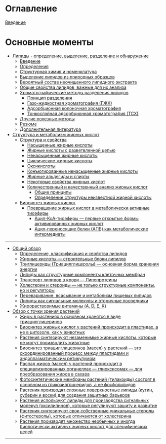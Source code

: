 # Оглавление

[Введение](README.md)

# Основные моменты

- [Липиды - определение, выделение, разделение и обнаружение](<all/1/1 Липиды - определение, выделение, разделение и обнаружение.md>)
    - [Введение](<all/1/1.1 Введение.md>)
    - [Определения](<all/1/1.2 Определения.md>)
    - [Структурная химия и номенклатура](<all/1/1.3 Структурная химия и номенклатура.md>)
    - [Выделение липидов из природных образцов](<all/1/1.4 Выделение липидов из природных образцов.md>)
    - [Вероятный состав неочищенного липидного экстракта](<all/1/1.5 Вероятный состав неочищенного липидного экстракта.md>)
    - [Общие свойства липидов, важные для их анализа](<all/1/1.6 Общие свойства липидов, важные для их анализа.md>)
    - [Хроматографические методы разделения липидов](<all/1/1.7 Хроматографические методы разделения липидов.md>)
        - [Принцип разделения](<all/1/1.7.1 Принцип разделения.md>)
        - [Газо-жидкостная хроматография (ГЖХ)](<all/1/1.7.2 Газо-жидкостная хроматография (ГЖХ).md>)
        - [Адсорбционная колоночная хроматография](<all/1/1.7.3 Адсорбционная колоночная хроматография.md>)
        - [Тонкослойная адсорбционная хроматография (ТСХ)](<all/1/1.7.4 Тонкослойная адсорбционная хроматография (ТСХ).md>)
    - [Другие полезные методы](<all/1/1.8 Другие полезные методы.md>)
    - [Резюме](<all/1/1.9 Резюме.md>)
    - [Дополнительная литература](<all/1/1.10 Дополнительная литература.md>)
- [Структура и метаболизм жирных кислот](<all/2/2 Структура и метаболизм жирных кислот.md>)
    - [Структура и свойства](<all/2/2.1 Структура и свойства.md>)
        - [Насыщенные жирные кислоты](<all/2/2.1.1 Насыщенные жирные кислоты.md>)
        - [Жирные кислоты с разветвленной цепью](<all/2/2.1.2 Жирные кислоты с разветвленной цепью.md>)
        - [Ненасыщенные жирные кислоты](<all/2/2.1.3 Ненасыщенные жирные кислоты.md>)
        - [Циклические жирные кислоты](<all/2/2.1.4 Циклические жирные кислоты.md>)
        - [Оксикислоты](<all/2/2.1.5 Оксикислоты.md>)
        - [Конъюгированные ненасыщенные жирные кислоты](<all/2/2.1.6 Конъюгированные ненасыщенные жирные кислоты.md>)
        - [Жирные альдегиды и спирты](<all/2/2.1.7 Жирные альдегиды и спирты.md>)
        - [Некоторые свойства жирных кислот](<all/2/2.1.8 Некоторые свойства жирных кислот.md>)
        - [Количественный и качественный анализ жирных кислот](<all/2/2.1.9 Количественный и качественный анализ жирных кислот.md>)
            - [Общие принципы](<all/2/2.1.9.1 Общие принципы.md>)
            - [Определение структуры неизвестной жирной кислоты](<all/2/2.1.9.2 Определение структуры неизвестной жирной кислоты.md>)
    - [Биосинтез жирных кислот](<all/2/2.2 Биосинтез жирных кислот.md>)
        - [Превращение жирных кислот в метаболически активные тиоэфиры](<all/2/2.2.1 Превращение жирных кислот в метаболически активные тиоэфиры.md>)
            - [Ацил-КоА-тиоэфиры — первые открытые формы активированных жирных кислот](<all/2/2.2.1.1 Ацил-КоА-тиоэфиры — первые открытые формы активированных жирных кислот.md>)
            - [Ацил-переносящие белки (АПБ) как метаболические интермедиаты](<all/2/2.2.1.2 Ацил-переносящие белки (АПБ) как метаболические интермедиаты.md>)

---

- [Общий обзор](general/README.md)
    - [Определение, классификация и свойства липидов](<general/1.Определение, классификация и свойства липидов.md>)
    - [Жирные кислоты — строительные блоки липидов](<general/2.Жирные кислоты — строительные блоки липидов.md>)
    - [Триглицериды (Триацилглицеролы) — основная форма хранения энергии](<general/3.Триглицериды (Триацилглицеролы) — основная форма хранения энергии.md>)
    - [Липиды как структурные компоненты клеточных мембран](<general/4.Липиды как структурные компоненты клеточных мембран.md>)
    - [Транспорт липидов в крови — Липопротеины](<general/5.Транспорт липидов в крови — Липопротеины.md>)
    - [Холестерин и стероиды — не только структурные компоненты, но и регуляторы](<general/6.Холестерин и стероиды — не только структурные компоненты, но и регуляторы.md>)
    - [Переваривание, всасывание и метаболизм пищевых липидов](<general/7.Переваривание, всасывание и метаболизм пищевых липидов.md>)
    - [Липиды как сигнальные молекулы и вторичные посредники](<general/8.Липиды как сигнальные молекулы и вторичные посредники.md>)
    - [Жирорастворимые витамины (A, D, E, K)](<general/9.Жирорастворимые витамины (A, D, E, K).md>)
- [Обзор с точки зрения растений](plants/README.md)
    - [Жиры в растениях в основном хранятся в виде триацилглицеринов](<plants/1.Жиры в растениях в основном хранятся в виде триацилглицеринов.md>)
    - [Биосинтез жирных кислот у растений происходит в пластидах, а не в цитозоле, как у животных](<plants/2.Биосинтез жирных кислот у растений происходит в пластидах, а не в цитозоле, как у животных.md>)
    - [Растения синтезируют незаменимые жирные кислоты, которые не могут производить животные](<plants/3.Растения синтезируют незаменимые жирные кислоты, которые не могут производить животные.md>)
    - [Биосинтез триацилглицеринов (масел) у растений — это скоординированный процесс между пластидами и эндоплазматическим ретикулумом](<plants/4.Биосинтез триацилглицеринов (масел) у растений — это скоординированный процесс между пластидами и эндоплазматическим ретикулумом.md>)
    - [Распад жиров (масел) у растений происходит в специализированных органеллах — глиоксисомах — для преобразования жиров в сахара](<plants/5.Распад жиров (масел) у растений происходит в специализированных органеллах — глиоксисомах — для преобразования жиров в сахара.md>)
    - [Фотосинтетические мембраны растений (тилакоиды) состоят в основном из гликозилглицеридов, а не фосфолипидов](<plants/6.Фотосинтетические мембраны растений (тилакоиды) состоят в основном из гликозилглицеридов, а не фосфолипидов.md>)
    - [Растения производят сложные поверхностные липиды (кутин, суберин и воски) для создания защитных барьеров](<plants/7.Растения производят сложные поверхностные липиды (кутин, суберин и воски) для создания защитных барьеров.md>)
    - [Растения используют липиды для производства сигнальных молекул (оксилипинов), которые регулируют защиту и развитие](<plants/8.Растения используют липиды для производства сигнальных молекул (оксилипинов), которые регулируют защиту и развитие.md>)
    - [Растения синтезируют свои собственные уникальные стеролы (фитостеролы), которые отличаются от холестерина](<plants/9.Растения синтезируют свои собственные уникальные стеролы (фитостеролы), которые отличаются от холестерина.md>)
    - [Растения производят множество необычных и иногда биологически активных жирных кислот для специфических целей](<plants/10.Растения производят множество необычных и иногда биологически активных жирных кислот для специфических целей.md>)

---
